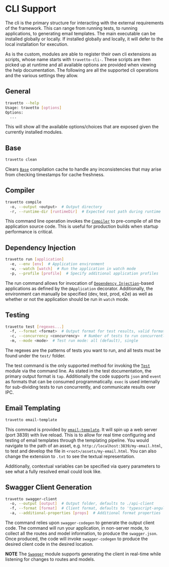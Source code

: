CLI Support
===

The cli is the primary structure for interacting with the external requirements of the framework.  This can range from running tests, to running applications, to generating email templates. The main executable can be installed globally or locally.  If installed globally and locally, it will defer to the local installation for execution.

As is the custom, modules are able to register their own cli extensions as scripts, whose name starts with `travetto-cli-`.  These scripts are then picked up at runtime and all available options are provided when viewing the help documentation.  The following are all the supported cli operations and the various settings they allow.

## General
```bash
travetto --help
Usage: travetto [options] 
Options:
  ...
```
This will show all the available options/choices that are exposed given the currently installed modules.


## Base
```bash
travetto clean
```

Clears [`Base`](https://github.com/travetto/travetto/tree/master/module/base) compilation cache to handle any inconsistencies that may arise from checking timestamps for cache freshness.

## Compiler
```bash
travetto compile
  -o, --output <output>  # Output directory
  -r, --runtime-dir [runtimeDir]  # Expected root path during runtime      
```
This command line operation invokes the [`Compiler`](https://github.com/travetto/travetto/tree/master/module/compiler) to pre-compile of all the application source code.  This is useful for production builds when startup performance is critical.

## Dependency Injection
```bash
travetto run [application]
  -e, --env [env]  # Application environment
  -w, --watch [watch]  # Run the application in watch mode
  -p, --profile [profile]  # Specify additional application profiles
```
The run command allows for invocation of [`Dependency Injection`](https://github.com/travetto/travetto/tree/master/module/di)-based applications as defined by the `@Application` decorator.  Additionally, the environment can manually be specified (dev, test, prod, e2e) as well as whether or not the application should be run in `watch` mode.

## Testing
```bash
travetto test [regexes...]
  -f, --format <format>  # Output format for test results, valid formats are: tap (default), json, noop, exec, event
  -c, --concurrency <concurrency>  # Number of tests to run concurrently, defaults to number of CPUs - 1
  -m, --mode <mode>  # Test run mode: all (default), single
```
The regexes are the patterns of tests you want to run, and all tests must be found under the `test/` folder.

The test command is the only supported method for invoking the [`Test`](https://github.com/travetto/travetto/tree/master/module/test) module via the command line.  As stated in the test documentation, the primary output format is `tap`.  Additionally the code supports `json` and `event` as formats that can be consumed programmatically.  `exec` is used internally for sub-dividing tests to run concurrently, and communicate results over IPC.

## Email Templating
```bash
travetto email-template
``` 

This command is provided by [`email-template`](https://github.com/travetto/travetto/tree/master/module/email-template).  It will spin up a web server (port 3839) with live reload.  This is to allow for real time configuring and testing of email templates through the templating pipeline.  You would navigate to the path of an asset, e.g. `http://localhost:3839/my-email.html`, to test and develop the file in `<root>/assets/my-email.html`.  You can also change the extension to `.txt` to see the textual representation.

Additionally,  contextual variables can be specified via query parameters to see what a fully resolved email could look like.

## Swagger Client Generation
```bash
travetto swagger-client
  -o, --output [output]  # Output folder, defaults to ./api-client
  -f, --format [format]  # Client format, defaults to 'typescript-angular'
  -a, --additional-properties [props]  # Additional format properties
```

The command relies upon `swagger-codegen` to generate the output client code.  The command will run your application, in non-server mode, to collect all the routes and model information, to produce the `swagger.json`.  Once produced, the code will invoke `swagger-codegen` to produce the desired client code in the desired location.  

**NOTE** The [`Swagger`](https://github.com/travetto/travetto/tree/master/module/swagger) module supports generating the client in real-time while listening for changes to routes and models.
